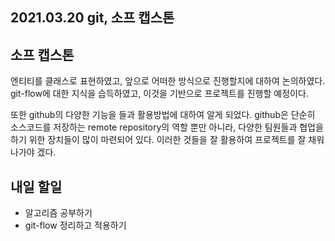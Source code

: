 ## 2021.03.20 git, 소프 캡스톤

## 소프 캡스톤

엔티티를 클래스로 표현하였고, 앞으로 어떠한 방식으로 진행할지에 대하여 논의하였다. git-flow에 대한 지식을 습득하였고, 이것을 기반으로 프로젝트를 진행할 예정이다.

또한 github의 다양한 기능을 들과 활용방법에 대하여 알게 되었다. github은 단순히 소스코드를 저장하는 remote repository의 역할 뿐만 아니라, 다양한 팀원들과 협업을 하기 위한 장치들이 많이 마련되어 있다. 이러한 것들을 잘 활용하여 프로젝트를 잘 채워나가야 겠다.

## 내일 할일
 - 알고리즘 공부하기
 - git-flow 정리하고 적용하기